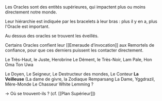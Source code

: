 Les Oracles sont des entités supérieures, qui impactent plus ou moins directement notre monde. 

Leur hiérarchie est indiquée par les bracelets à leur bras : plus il y en a, plus l'Oracle est important.

Au dessus des oracles se trouvent les éveillés.


Certains Oracles confient leur [[Emeraude d’invocation]] aux Remortels de confiance, pour que ces derniers puissent les contacter directement.


Le Très-Haut, le Juste, Herobrine
Le Dément, le Très-Noir, Lam Pale, Hon Oma Ton Uwa

Le Doyen, Le Seigneur, Le Destructeur des mondes, 
Le Conteur
**La Veilleuse** (La dame de givre, la Zodiaque Remparsang
La Dame, Yggdrazil, Mère-Monde
Le Chasseur
White Lemming ?

-> Où se trouvent-ils ? (cf. [[Plan Supérieur]])

